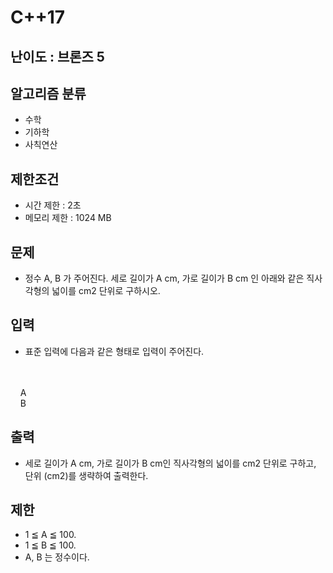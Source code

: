# C++17

## 난이도 : 브론즈 5

## 알고리즘 분류
  - 수학
  - 기하학
  - 사칙연산

## 제한조건
  - 시간 제한 : 2초
  - 메모리 제한 : 1024 MB

## 문제
  - 정수 A, B 가 주어진다. 세로 길이가 A cm, 가로 길이가 B cm 인 아래와 같은 직사각형의 넓이를 cm2 단위로 구하시오.

## 입력
  - 표준 입력에 다음과 같은 형태로 입력이 주어진다.
<br/>
<br/>
&nbsp;&nbsp;&nbsp;&nbsp;A<br>
&nbsp;&nbsp;&nbsp;&nbsp;B
<br/>

## 출력
  - 세로 길이가 A cm, 가로 길이가 B cm인 직사각형의 넓이를 cm2 단위로 구하고, 단위 (cm2)를 생략하여 출력한다.

## 제한
  - 1 ≦ A ≦ 100.
  - 1 ≦ B ≦ 100.
  - A, B 는 정수이다.